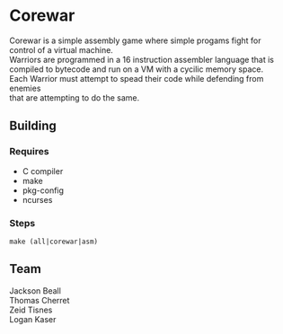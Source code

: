 # Corewar

Corewar is a simple assembly game where simple progams fight for  
control of a virtual machine.  
Warriors are programmed in a 16 instruction assembler language that is  
compiled to bytecode and run on a VM with a cycilic memory space.  
Each Warrior must attempt to spead their code while defending from enemies  
that are attempting to do the same.

## Building

### Requires
* C compiler
* make
* pkg-config
* ncurses

### Steps
```
make (all|corewar|asm)
```

## Team
Jackson Beall  
Thomas Cherret  
Zeid Tisnes  
Logan Kaser  
